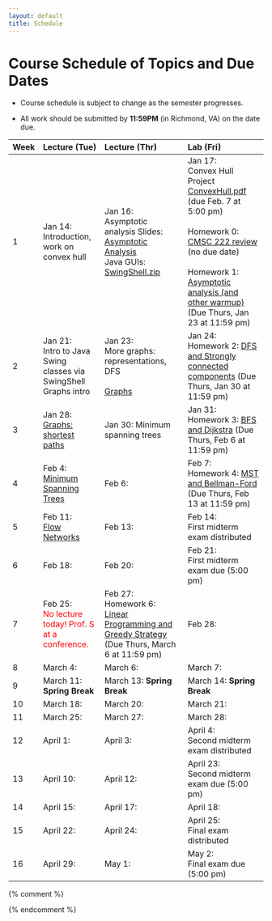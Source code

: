 ```yaml
---
layout: default
title: Schedule
---
```


# Course Schedule of Topics and Due Dates

* Course schedule is subject to change as the semester progresses. 

* All work should be submitted by **11:59PM** (in Richmond, VA) on the date due.

| Week | Lecture (Tue)                              | Lecture (Thr)                                 | Lab (Fri)                                        |
| :--- | :---                                       | :---                                          | :---                                                  |
| 1    | Jan 14:   <br />Introduction, work on convex hull<br />  | Jan 16: <br />Asymptotic analysis  Slides: [Asymptotic Analysis](lectures/AsymptoticAnalysis.pdf)<br /> Java GUIs: [SwingShell.zip](code/SwingShell.zip) <br />  | Jan 17: <br /> Convex Hull Project [ConvexHull.pdf](projects/ConvexHull.pdf) (due Feb. 7 at 5:00 pm) <br />  <br /> Homework 0: [CMSC 222 review](homeworks/homework0.md) (no due date) <br /> <br /> Homework 1: [Asymptotic analysis (and other warmup)](homeworks/homework1.md) (Due Thurs, Jan 23 at 11:59 pm) <br />|
| 2    | Jan 21:  <br /> Intro to Java Swing classes via SwingShell <br /> Graphs intro <br />| Jan 23: <br /> More graphs: representations, DFS<br /> <br /> [Graphs](lectures/Graph_misc_2025.pdf)<br /> | Jan 24: <br /> Homework 2: [DFS and Strongly connected components](homeworks/homework2.md) (Due Thurs, Jan 30 at 11:59 pm) <br />  |
| 3    | Jan 28: <br /> [Graphs: shortest paths](lectures/Paths_in_graphs.pdf)<br />  | Jan 30: <bf /> Minimum spanning trees <bf />    | Jan 31: <br /> Homework 3: [BFS and Dijkstra](homeworks/homework3.md) (Due Thurs, Feb 6 at 11:59 pm) <br />  |
| 4    | Feb 4: <br /> [Minimum Spanning Trees](lectures/Minimum_spanning_trees_2025.pdf)<br />  | Feb 6:  | Feb 7: <br /> Homework 4: [MST and Bellman-Ford](homeworks/homework4.md) (Due Thurs, Feb 13 at 11:59 pm) <br />   |
| 5    | Feb 11:  <br /> [Flow Networks](lectures/MaxFlow.pdf)<br />  | Feb 13:   | Feb 14: <br /> First midterm exam distributed <br />  |
| 6    | Feb 18: | Feb 20:  | Feb 21: <br />First midterm exam due (5:00 pm) <br />  |
| 7    | Feb 25: <br /><span style="color:red">No lecture today! Prof. S at a conference.</span><bf /> | Feb 27:  <br /> Homework 6: [Linear Programming and Greedy Strategy](homeworks/homework6.md) (Due Thurs, March 6 at 11:59 pm) <br />  | Feb 28:    |
| 8    | March 4:  | March 6:  | March 7:  |
| 9    | March 11: **Spring Break**  | March 13: **Spring Break**   | March 14:   **Spring Break**   |
| 10   | March 18:     | March 20: | March 21:    |
| 11   | March 25: | March 27: | March 28:  |
| 12   | April 1:    | April 3:  | April 4:   <br /> Second midterm exam distributed <br />   |
| 13   | April 10: | April 12:  | April 23:   <br /> Second midterm exam due (5:00 pm) <br />  |
| 14   | April 15:  | April 17:  | April 18: |
| 15   | April 22:  | April 24:  | April 25:   <br /> Final exam distributed <br />    |
| 16   | April 29:    |    May 1:   | May 2: <br /> Final exam due (5:00 pm) <br /> |
{% comment %}             

{% endcomment %}










